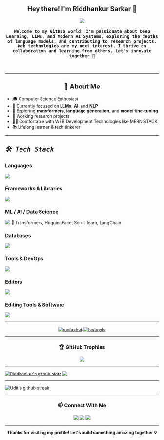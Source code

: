 <h2 align="center">Hey there! I'm Riddhankur Sarkar 👋</h2>

<p align="center">
  <a href="https://github.com/DenverCoder1/readme-typing-svg">
    <img src="https://readme-typing-svg.herokuapp.com?lines=AI+NLP+and+LLM+Researcher;Deep+Learning+learner;Love+to+see+the+Next+Word+prediction;MERN+STACK+Enthusiast;Always+Learning+Always+Exploring!&center=true&width=500&height=50">
  </a>
</p>

<h4 align="center">
  <samp>
    Welcome to my GitHub world! I'm passionate about Deep Learning, LLMs, and Modern AI Systems, exploring the depths of language models, and contributing to research projects. Web technologies are my next interest. I thrive on collaboration and learning from others. Let's innovate together 🚀
  </samp>
</h4>

<br/>

<!-- Holopin or Badge Section -->
<!-- You can update your own Holopin badge if you have one -->
<!-- <p align="center">
  <a href="https://holopin.io/@yourusername">
    <img src="https://holopin.io/api/user/board?user=yourusername" alt="Holopin">
  </a>
</p> -->

---

<h2 align="center">🧠 About Me</h2>

- 🎓 Computer Science Enthusiast
- 🤖 Currently focused on **LLMs**, **AI**, and **NLP**
- 🔬 Exploring **transformers**, **language generation**, and **model fine-tuning**
- 🔧 Working research projects
- 🧑‍💻 Comfortable with WEB Development Technologies like MERN STACK
- 📚 Lifelong learner & tech tinkerer

---

<h2 align="left"><samp><i><b>🛠️ Tech Stack</b></i></samp></h2>

### Languages  
<img src="https://skillicons.dev/icons?i=py,c,cpp,js,java" />

### Frameworks & Libraries  
<img src="https://skillicons.dev/icons?i=react,nodejs,express,tailwind" />

### ML / AI / Data Science  
<img src="https://skillicons.dev/icons?i=pandas,pytorch" />  
🧠 Transformers, HuggingFace, Scikit-learn, LangChain

### Databases  
<img src="https://skillicons.dev/icons?i=mongodb,mysql" />

### Tools & DevOps  
<img src="https://skillicons.dev/icons?i=linux,git,github,netlify" />

### Editors  
<img src="https://skillicons.dev/icons?i=vscode,bash,googlecolab" />

### Editing Tools & Software  
<img src="https://skillicons.dev/icons?i=ps,ai,pr,ae" />

---

 <p align="center">
  <a href="https://www.codechef.com/users/riddhankur"><img align="center" alt=codechef src="https://img.shields.io/badge/codechef-%236DB33A.svg?logo=codechef&logoColor=white" />   </a>
  <a href="https://leetcode.com/u/wricksarkar051102/"><img alt=leetcode align="center" src="https://img.shields.io/badge/leetcode-%2343853D.svg?logo=leetcode&logoColor=white" /></a>

 </p>

 ---

<!--
<h3 align="center">⚡ GitHub Stats</h3>

<p align="center">
  <img src="https://github-readme-stats.vercel.app/api?username=RiddhankurSarkar&show_icons=true&theme=tokyonight" alt="Riddhankur's GitHub stats" />
  <img src="https://github-readme-stats.vercel.app/api/top-langs/?username=RiddhankurSarkar&layout=compact&theme=tokyonight" alt="Top languages" />
</p>

---
-->
<h3 align="center">🏆 GitHub Trophies</h3>

<p align="center">
  <img src="https://github-profile-trophy.vercel.app/?username=riddhankur000&theme=tokyonight&column=4&row=1" />
</p>

---

<a href="https://github.com/riddhankur000/github-readme-stats"><img align="center" src="https://github-readme-stats-nemesislw.vercel.app//api?username=riddhankur000&count_private=true&show_icons=true&theme=dracula&include_all_commits=true&hide_border=true" alt="Riddhankur's github stats" /></a>   <a href="https://github.com/riddhankur000/github-readme-stats"><img align="center" src="https://github-readme-stats-nemesislw.vercel.app//api/top-langs/?username=riddhankur000&layout=compact&hide=css,scss,jupyter%20notebook&theme=dracula&hide_border=true" /></a>

---

<img align="center" src="https://streak-stats.demolab.com/?user=riddhankur000&theme=gotham" alt="Udit's github streak" />

---

<h3 align="center">📫 Connect With Me</h3>

<p align="center">
  <a href="https://www.linkedin.com/in/riddhankur-sarkar-7b3873226/"><img src="https://img.shields.io/badge/LinkedIn-%230077B5.svg?logo=linkedin&logoColor=white" /></a>
  <a href="https://x.com/Wrick_2002"><img src="https://img.shields.io/badge/Twitter-%231DA1F2.svg?logo=twitter&logoColor=white" /></a>
  <a href="mailto:wricksarkar000@gmail.com"><img src="https://img.shields.io/badge/Email-D14836?logo=gmail&logoColor=white" /></a>
</p>

---

<p align="center"><b>Thanks for visiting my profile! Let's build something amazing together 💡</b></p>
